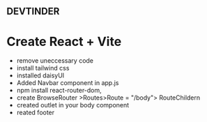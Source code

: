 ## DEVTINDER ##
# Create React + Vite

- remove uneccessary code
- install tailwind css
- installed daisyUI
- Added Navbar component in app.js
- npm install react-router-dom,
- create BrowseRouter >Routes>Route = "/body"> RouteChildern
- created outlet in your body component
- reated footer 



 